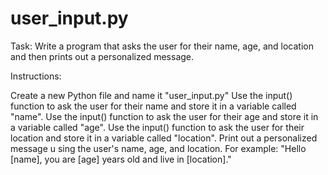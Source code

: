 # user_input.py
Task: Write a program that asks the user for their name, age, and location and then prints out a personalized message.



Instructions:

Create a new Python file and name it "user_input.py"
Use the input() function to ask the user for their name and store it in a variable called "name".
Use the input() function to ask the user for their age and store it in a variable called "age".
Use the input() function to ask the user for their location and store it in a variable called "location".
Print out a personalized message u
sing the user's name, age, and location. For example: "Hello [name], you are [age] years old and live in [location]."